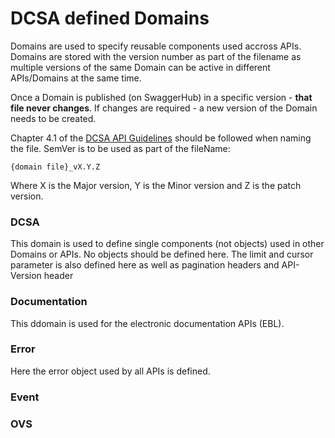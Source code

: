 # DCSA defined Domains
Domains are used to specify reusable components used accross APIs.
Domains are stored with the version number as part of the filename as multiple versions of the same Domain can be active in different APIs/Domains at the same time.

Once a Domain is published (on SwaggerHub) in a specific version - **that file never changes**. If changes are required - a new version of the Domain needs to be created.

Chapter 4.1 of the [DCSA API Guidelines](https://dcsa.org/wp-content/uploads/2020/09/20200921-DCSA-API-Design-Principles-1.0.pdf) should be followed when naming the file. SemVer is to be used as part of the fileName:

`{domain file}_vX.Y.Z`

Where X is the Major version, Y is the Minor version and Z is the patch version.

### DCSA
This domain is used to define single components (not objects) used in other Domains or APIs. No objects should be defined here.
The limit and cursor parameter is also defined here as well as pagination headers and API-Version header

### Documentation
This ddomain is used for the electronic documentation APIs (EBL).

### Error
Here the error object used by all APIs is defined.

### Event


### OVS
